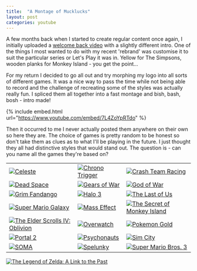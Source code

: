 ```yaml
---
title:  "A Montage of Mucklucks"
layout: post
categories: youtube
---
```


A few months back when I started to create regular content once again, I initially uploaded  a [welcome back video](https://www.youtube.com/watch?v=CMqzdNBAU6s) with a slightly different intro. One of the things I most wanted to do with my recent 'rebrand' was customise it to suit the particular series or Let's Play it was in. Yellow for The Simpsons, wooden planks for Monkey Island - you get the point...

<!-- readmore -->

For my return I decided to go all out and try morphing my logo into all sorts of different games. It was a nice way to pass the time while not being able to record and the challenge of recreating some of the styles was actually really fun. I spliced them all together into a fast montage and bish, bash, bosh - intro made!

{% include embed.html url="https://www.youtube.com/embed/7L4ZoYpRTdo" %}

Then it occurred to me I never actually posted them anywhere on their own so here they are. The choice of games is pretty random to be honest so don't take them as clues as to what I'll be playing in the future. I just thought they all had distinctive styles that would stand out. The question is - can you name all the games they're based on?

|  |  |	 |
|---|---|---|
| [![Celeste]({{site.url}}/assets/images/2020/08/celeste.png)]({{site.url}}/assets/images/2020/08/celeste.png) | [![Chrono Trigger]({{site.url}}/assets/images/2020/08/chrono-trigger.png)]({{site.url}}/assets/images/2020/08/chrono-trigger.png) | [![Crash Team Racing]({{site.url}}/assets/images/2020/08/crash-team-racing.png)]({{site.url}}/assets/images/2020/08/crash-team-racing.png) |
| [![Dead Space]({{site.url}}/assets/images/2020/08/dead-space.png)]({{site.url}}/assets/images/2020/08/dead-space.png) | [![Gears of War]({{site.url}}/assets/images/2020/08/gears-of-war.png)]({{site.url}}/assets/images/2020/08/gears-of-war.png) | [![God of War]({{site.url}}/assets/images/2020/08/god-of-war.png)]({{site.url}}/assets/images/2020/08/god-of-war.png) |
| [![Grim Fandango]({{site.url}}/assets/images/2020/08/grim-fandango.png)]({{site.url}}/assets/images/2020/08/grim-fandango.png) | [![Halo 3]({{site.url}}/assets/images/2020/08/halo-3.png)]({{site.url}}/assets/images/2020/08/halo-3.png) | [![The Last of Us]({{site.url}}/assets/images/2020/08/last-of-us.png)]({{site.url}}/assets/images/2020/08/last-of-us.png) |
| [![Super Mario Galaxy]({{site.url}}/assets/images/2020/08/mario-galaxy.png)]({{site.url}}/assets/images/2020/08/mario-galaxy.png) | [![Mass Effect]({{site.url}}/assets/images/2020/08/mass-effect.png)]({{site.url}}/assets/images/2020/08/mass-effect.png) | [![The Secret of Monkey Island]({{site.url}}/assets/images/2020/08/monkey-island.png)]({{site.url}}/assets/images/2020/08/monkey-island.png) |
| [![The Elder Scrolls IV: Oblivion]({{site.url}}/assets/images/2020/08/oblivion.png)]({{site.url}}/assets/images/2020/08/oblivion.png) | [![Overwatch]({{site.url}}/assets/images/2020/08/overwatch.png)]({{site.url}}/assets/images/2020/08/overwatch.png) | [![Pokemon Gold]({{site.url}}/assets/images/2020/08/pokemon-gold.png)]({{site.url}}/assets/images/2020/08/pokemon-gold.png) |
| [![Portal 2]({{site.url}}/assets/images/2020/08/portal-2.png)]({{site.url}}/assets/images/2020/08/portal-2.png) | [![Psychonauts]({{site.url}}/assets/images/2020/08/pschyonauts.png)]({{site.url}}/assets/images/2020/08/pschyonauts.png) | [![Sim City]({{site.url}}/assets/images/2020/08/sim-city.png)]({{site.url}}/assets/images/2020/08/sim-city.png) |
| [![SOMA]({{site.url}}/assets/images/2020/08/soma.png)]({{site.url}}/assets/images/2020/08/soma.png) | [![Spelunky]({{site.url}}/assets/images/2020/08/spelunky.png)]({{site.url}}/assets/images/2020/08/spelunky.png) | [![Super Mario Bros. 3]({{site.url}}/assets/images/2020/08/super_mario_bros_3.png)]({{site.url}}/assets/images/2020/08/super_mario_bros_3.png) |

[![The Legend of Zelda: A Link to the Past]({{site.url}}/assets/images/2020/08/zelda_link_to_the_past.png)]({{site.url}}/assets/images/2020/08/zelda_link_to_the_past.png)
